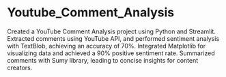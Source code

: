# Youtube_Comment_Analysis
Created a YouTube Comment Analysis project using Python and Streamlit. Extracted comments using YouTube API, and performed sentiment analysis with TextBlob, achieving an accuracy of 70%.
Integrated Matplotlib for visualizing data and achieved a 90% positive sentiment rate. Summarized comments with Sumy library, leading to concise insights for content creators.
